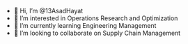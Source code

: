 - 👋 Hi, I’m @13AsadHayat
- 👀 I’m interested in Operations Research and Optimization
- 🌱 I’m currently learning Engineering Management
- 💞️ I’m looking to collaborate on Supply Chain Management 

<!---
13AsadHayat/13AsadHayat is a ✨ special ✨ repository because its `README.md` (this file) appears on your GitHub profile.
You can click the Preview link to take a look at your changes.
--->
